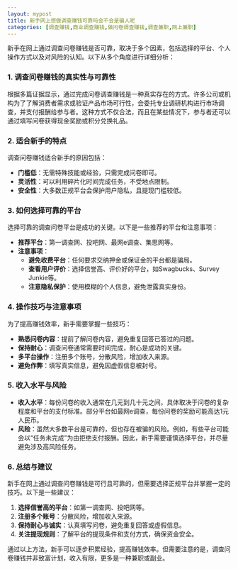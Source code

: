 ```yaml
---
layout: mypost
title: 新手网上想做调查赚钱可靠吗会不会是骗人呢
categories: [调查赚钱,商业调查赚钱,做问卷调查赚钱,调查兼职,网上兼职]
---
```



新手在网上通过调查问卷赚钱是否可靠，取决于多个因素，包括选择的平台、个人操作方式以及对风险的认知。以下从多个角度进行详细分析：

### 1. **调查问卷赚钱的真实性与可靠性**
根据多篇证据显示，通过完成问卷调查赚钱是一种真实存在的方式。许多公司或机构为了了解消费者需求或验证产品市场可行性，会委托专业调研机构进行市场调查，并支付报酬给参与者。这种方式不仅合法，而且在某些情况下，参与者还可以通过填写问卷获得现金奖励或积分兑换礼品。

### 2. **适合新手的特点**
调查问卷赚钱适合新手的原因包括：
- **门槛低**：无需特殊技能或经验，只需完成问卷即可。
- **灵活性**：可以利用碎片化时间完成任务，不受地点限制。
- **安全性**：大多数正规平台会保护用户隐私，且提现门槛较低。

### 3. **如何选择可靠的平台**
选择可靠的调查问卷平台是成功的关键。以下是一些推荐的平台和注意事项：
- **推荐平台**：第一调查网、投吧网、最网e调查、集思网等。
- **注意事项**：
  - **避免收费平台**：任何要求交纳押金或保证金的平台都是骗局。
  - **查看用户评价**：选择信誉高、评价好的平台，如Swagbucks、Survey Junkie等。
  - **注意隐私保护**：使用模糊的个人信息，避免泄露真实身份。

### 4. **操作技巧与注意事项**
为了提高赚钱效率，新手需要掌握一些技巧：
- **熟悉问卷内容**：提前了解问卷内容，避免重复回答已答过的问题。
- **保持耐心**：调查问卷通常需要时间完成，耐心是成功的关键。
- **多平台操作**：注册多个账号，分散风险，增加收入来源。
- **避免作弊**：填写真实信息，避免因虚假信息被封号。

### 5. **收入水平与风险**
- **收入水平**：每份问卷的收入通常在几元到几十元之间，具体取决于问卷的复杂程度和平台的支付标准。部分平台如最网e调查，每份问卷的奖励可能高达1元人民币。
- **风险**：虽然大多数平台是可靠的，但也存在被骗的风险。例如，有些平台可能会以“任务未完成”为由拒绝支付报酬。因此，新手需要谨慎选择平台，并尽量避免涉及高风险任务。

### 6. **总结与建议**
新手在网上通过调查问卷赚钱是可行且可靠的，但需要选择正规平台并掌握一定的技巧。以下是一些建议：
1. **选择信誉高的平台**：如第一调查网、投吧网等。
2. **注册多个账号**：分散风险，增加收入来源。
3. **保持耐心与诚实**：认真填写问卷，避免重复回答或虚假信息。
4. **关注提现规则**：了解平台的提现条件和支付方式，确保资金安全。

通过以上方法，新手可以逐步积累经验，提高赚钱效率。但需要注意的是，调查问卷赚钱并非致富计划，收入有限，更多是一种兼职或副业。






